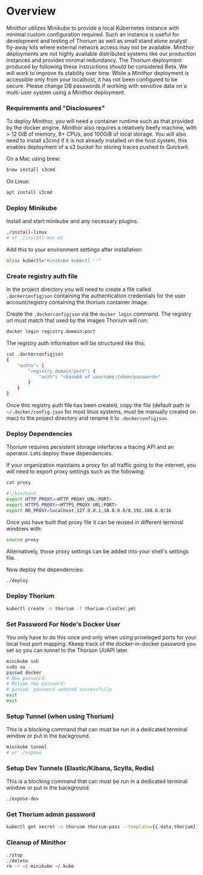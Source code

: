 
# Overview

Minithor utilizes Minikube to provide a local Kubernetes instance with minimal custom configuration required. Such an instance is useful for development and testing of Thorium as well as small stand alone analyst fly-away kits where external network access may not be available. Minithor deployments are not highly available distributed systems like our production instances and provides minimal redundancy. The Thorium deployment produced by following these instructions should be considered Beta. We will work to improve its stability over time. While a Minithor deployment is accessible only from your localhost, it has not been configured to be secure. Please change DB passwords if working with sensitive data on a multi-user system using a Minithor deployment.

### Requirements and "Disclosures"

To deploy Minithor, you will need a container runtime such as that provided by the docker engine. Minithor also requires a relatively beefy machine, with > 12 GiB of memory, 8+ CPUs, and 100GiB of local storage. You will also need to install s3cmd if it is not already installed on the host system, this enables deployment of a s3 bucket for storing traces pushed to Quickwit.

On a Mac using brew:

```bash
brew install s3cmd
```

On Linux:

```bash
apt install s3cmd
```

### Deploy Minikube

Install and start minikube and any necessary plugins.

```bash
./install-linux
# or ./install-mac-m1
```

Add this to your environment settings after installation:

```bash
alias kubectl="minikube kubectl --"
```

### Create registry auth file

In the project directory you will need to create a file called `.dockerconfigjson` containing the authentication credentials for the user account/registry containing the thorium container image.

Create the `.dockerconfigjson` via the `docker login` command. The registry url must match that used by the images Thorium will run:

```bash
docker login registry.domain:port
```

The registry auth information will be structured like this:

```bash
cat .dockerconfigjson
{
	"auths": {
		"registry.domain:port": {
			"auth": "<base64 of username:token/password>"
		}
    }
}
```

Once this registry auth file has been created, copy the file (default path is `~/.docker/config.json` for most linux systems, must be manually created on mac) to the project directory and rename it to `.dockerconfigjson`.

### Deploy Dependencies

Thorium requires persistent storage interfaces a tracing API and an operator. Lets deploy these dependencies.

If your organization maintains a proxy for all traffic going to the internet, you will need to export proxy settings such as the following:
```bash
cat proxy

#!/bin/bash
export HTTP_PROXY=<HTTP_PROXY_URL:PORT>
export HTTPS_PROXY=<HTTPS_PROXY_URL:PORT>
export NO_PROXY=localhost,127.0.0.1,10.0.0.0/8,192.168.0.0/16
```

Once you have built that proxy file it can be reused in different terminal windows with:

```bash
source proxy
```

Alternatively, those proxy settings can be added into your shell's settings file.

Now deploy the dependencies:

```bash
./deploy
```

### Deploy Thorium

```bash
kubectl create -n thorium -f thorium-cluster.yml
```

### Set Password For Node's Docker User

You only have to do this once and only when using priveleged ports for your local host port mapping. Kkeep track of the docker-in-docker password you set so you can tunnel to the Thorium UI/API later.

```bash
minikube ssh
sudo su -
passwd docker
# New password: 
# Retype new password: 
# passwd: password updated successfully
exit
exit
```

### Setup Tunnel (when using Thorium)

This is a blocking command that can must be run in a dedicated terminal window or put in the background.

```bash
minikube tunnel
# or ./expose
```

### Setup Dev Tunnels (Elastic/Kibana, Scylla, Redis)

This is a blocking command that can must be run in a dedicated terminal window or put in the background.

```bash
./expose-dev
```

### Get Thorium admin password

```bash
kubectl get secret -n thorium thorium-pass --template={{.data.thorium}} | base64 --decode; echo
```

### Cleanup of Minithor

```bash
./stop
./delete
rm -r ~/.minikube ~/.kube
```
